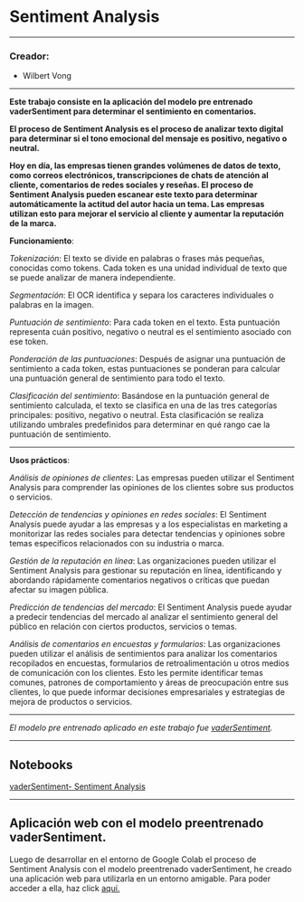 # Sentiment Analysis

---

### Creador:
- Wilbert Vong

---

**Este trabajo consiste en la aplicación del modelo pre entrenado vaderSentiment para determinar el sentimiento en comentarios.**

**El proceso de Sentiment Analysis es el proceso de analizar texto digital para determinar si el tono emocional del mensaje es positivo, negativo o neutral.**

**Hoy en día, las empresas tienen grandes volúmenes de datos de texto, como correos electrónicos, transcripciones de chats de atención al cliente, comentarios de redes sociales y reseñas. El proceso de Sentiment Analysis pueden escanear este texto para determinar automáticamente la actitud del autor hacia un tema. Las empresas utilizan esto para mejorar el servicio al cliente y aumentar la reputación de la marca.**

**Funcionamiento**:

*Tokenización*:   El texto se divide en palabras o frases más pequeñas, conocidas como tokens. Cada token es una unidad individual de texto que se puede analizar de manera independiente.

*Segmentación*: El OCR identifica y separa los caracteres individuales o palabras en la imagen.

*Puntuación de sentimiento*: Para cada token en el texto. Esta puntuación representa cuán positivo, negativo o neutral es el sentimiento asociado con ese token.

*Ponderación de las puntuaciones*: Después de asignar una puntuación de sentimiento a cada token, estas puntuaciones se ponderan para calcular una puntuación general de sentimiento para todo el texto.

*Clasificación del sentimiento*: Basándose en la puntuación general de sentimiento calculada, el texto se clasifica en una de las tres categorías principales: positivo, negativo o neutral. Esta clasificación se realiza utilizando umbrales predefinidos para determinar en qué rango cae la puntuación de sentimiento.

---

**Usos prácticos**:

*Análisis de opiniones de clientes*: Las empresas pueden utilizar el Sentiment Analysis para comprender las opiniones de los clientes sobre sus productos o servicios.

*Detección de tendencias y opiniones en redes sociales*: El Sentiment Analysis puede ayudar a las empresas y a los especialistas en marketing a monitorizar las redes sociales para detectar tendencias y opiniones sobre temas específicos relacionados con su industria o marca.

*Gestión de la reputación en línea*: Las organizaciones pueden utilizar el Sentiment Analysis para gestionar su reputación en línea, identificando y abordando rápidamente comentarios negativos o críticas que puedan afectar su imagen pública.

*Predicción de tendencias del mercado*: El Sentiment Analysis puede ayudar a predecir tendencias del mercado al analizar el sentimiento general del público en relación con ciertos productos, servicios o temas.

*Análisis de comentarios en encuestas y formularios*: Las organizaciones pueden utilizar el análisis de sentimientos para analizar los comentarios recopilados en encuestas, formularios de retroalimentación u otros medios de comunicación con los clientes. Esto les permite identificar temas comunes, patrones de comportamiento y áreas de preocupación entre sus clientes, lo que puede informar decisiones empresariales y estrategias de mejora de productos o servicios.

---

*El modelo pre entrenado aplicado en este trabajo fue [vaderSentiment](https://github.com/cjhutto/vaderSentiment).*

---

## Notebooks

[vaderSentiment- Sentiment Analysis](https://colab.research.google.com/drive/1lluSnAJm1NMy8mkEa2Qyj5TcBtbu4oqY?usp=sharing)

---

## Aplicación web con el modelo preentrenado vaderSentiment.

Luego de desarrollar en el entorno de Google Colab el proceso de Sentiment Analysis con el modelo preentrenado vaderSentiment, he creado una aplicación web para utilizarla en un entorno amigable. Para poder acceder a ella, haz click [aquí.](https://sentimentanalysis-nlp-wv-bigdata.streamlit.app/)
